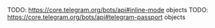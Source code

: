 TODO: https://core.telegram.org/bots/api#inline-mode objects
TODO: https://core.telegram.org/bots/api#telegram-passport objects